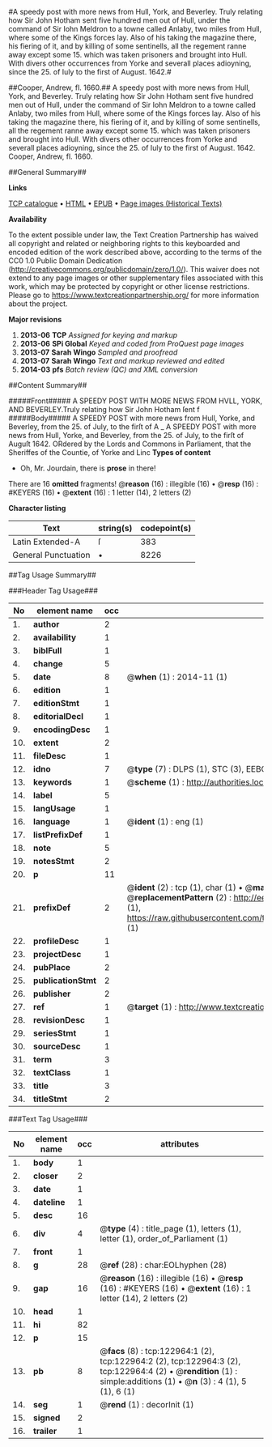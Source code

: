 #A speedy post with more news from Hull, York, and Beverley. Truly relating how Sir John Hotham sent five hundred men out of Hull, under the command of Sir Iohn Meldron to a towne called Anlaby, two miles from Hull, where some of the Kings forces lay. Also of his taking the magazine there, his fiering of it, and by killing of some sentinells, all the regement ranne away except some 15. which was taken prisoners and brought into Hull. With divers other occurrences from Yorke and severall places adioyning, since the 25. of Iuly to the first of August. 1642.#

##Cooper, Andrew, fl. 1660.##
A speedy post with more news from Hull, York, and Beverley. Truly relating how Sir John Hotham sent five hundred men out of Hull, under the command of Sir Iohn Meldron to a towne called Anlaby, two miles from Hull, where some of the Kings forces lay. Also of his taking the magazine there, his fiering of it, and by killing of some sentinells, all the regement ranne away except some 15. which was taken prisoners and brought into Hull. With divers other occurrences from Yorke and severall places adioyning, since the 25. of Iuly to the first of August. 1642.
Cooper, Andrew, fl. 1660.

##General Summary##

**Links**

[TCP catalogue](http://www.ota.ox.ac.uk/tcp/)  • 
[HTML](http://tei.it.ox.ac.uk/tcp/Texts-HTML/free/A80/A80420.html)  • 
[EPUB](http://tei.it.ox.ac.uk/tcp/Texts-EPUB/free/A80/A80420.epub) • 
[Page images (Historical Texts)](https://historicaltexts.jisc.ac.uk/eebo-99870571e)

**Availability**

To the extent possible under law, the Text Creation Partnership has waived all copyright and related or neighboring rights to this keyboarded and encoded edition of the work described above, according to the terms of the CC0 1.0 Public Domain Dedication (http://creativecommons.org/publicdomain/zero/1.0/). This waiver does not extend to any page images or other supplementary files associated with this work, which may be protected by copyright or other license restrictions. Please go to https://www.textcreationpartnership.org/ for more information about the project.

**Major revisions**

1. __2013-06__ __TCP__ *Assigned for keying and markup*
1. __2013-06__ __SPi Global__ *Keyed and coded from ProQuest page images*
1. __2013-07__ __Sarah Wingo__ *Sampled and proofread*
1. __2013-07__ __Sarah Wingo__ *Text and markup reviewed and edited*
1. __2014-03__ __pfs__ *Batch review (QC) and XML conversion*

##Content Summary##

#####Front#####
A SPEEDY POST WITH MORE NEWS FROM HVLL, YORK, AND BEVERLEY.Truly relating how Sir John Hotham ſent f
#####Body#####
A SPEEDY POST with more news from Hull, Yorke, and Beverley, from the 25. of July, to the firſt of A
    _ A SPEEDY POST with more news from Hull, Yorke, and Beverley, from the 25. of July, to the firſt of Auguſt 1642.
ORdered by the Lords and Commons in Parliament, that the Sheriffes of the Countie, of Yorke and Linc
**Types of content**

  * Oh, Mr. Jourdain, there is **prose** in there!

There are 16 **omitted** fragments! 
 @__reason__ (16) : illegible (16)  •  @__resp__ (16) : #KEYERS (16)  •  @__extent__ (16) : 1 letter (14), 2 letters (2)

**Character listing**


|Text|string(s)|codepoint(s)|
|---|---|---|
|Latin Extended-A|ſ|383|
|General Punctuation|•|8226|

##Tag Usage Summary##

###Header Tag Usage###

|No|element name|occ|attributes|
|---|---|---|---|
|1.|__author__|2||
|2.|__availability__|1||
|3.|__biblFull__|1||
|4.|__change__|5||
|5.|__date__|8| @__when__ (1) : 2014-11 (1)|
|6.|__edition__|1||
|7.|__editionStmt__|1||
|8.|__editorialDecl__|1||
|9.|__encodingDesc__|1||
|10.|__extent__|2||
|11.|__fileDesc__|1||
|12.|__idno__|7| @__type__ (7) : DLPS (1), STC (3), EEBO-CITATION (1), PROQUEST (1), VID (1)|
|13.|__keywords__|1| @__scheme__ (1) : http://authorities.loc.gov/ (1)|
|14.|__label__|5||
|15.|__langUsage__|1||
|16.|__language__|1| @__ident__ (1) : eng (1)|
|17.|__listPrefixDef__|1||
|18.|__note__|5||
|19.|__notesStmt__|2||
|20.|__p__|11||
|21.|__prefixDef__|2| @__ident__ (2) : tcp (1), char (1)  •  @__matchPattern__ (2) : ([0-9\-]+):([0-9IVX]+) (1), (.+) (1)  •  @__replacementPattern__ (2) : http://eebo.chadwyck.com/downloadtiff?vid=$1&page=$2 (1), https://raw.githubusercontent.com/textcreationpartnership/Texts/master/tcpchars.xml#$1 (1)|
|22.|__profileDesc__|1||
|23.|__projectDesc__|1||
|24.|__pubPlace__|2||
|25.|__publicationStmt__|2||
|26.|__publisher__|2||
|27.|__ref__|1| @__target__ (1) : http://www.textcreationpartnership.org/docs/. (1)|
|28.|__revisionDesc__|1||
|29.|__seriesStmt__|1||
|30.|__sourceDesc__|1||
|31.|__term__|3||
|32.|__textClass__|1||
|33.|__title__|3||
|34.|__titleStmt__|2||


###Text Tag Usage###

|No|element name|occ|attributes|
|---|---|---|---|
|1.|__body__|1||
|2.|__closer__|2||
|3.|__date__|1||
|4.|__dateline__|1||
|5.|__desc__|16||
|6.|__div__|4| @__type__ (4) : title_page (1), letters (1), letter (1), order_of_Parliament (1)|
|7.|__front__|1||
|8.|__g__|28| @__ref__ (28) : char:EOLhyphen (28)|
|9.|__gap__|16| @__reason__ (16) : illegible (16)  •  @__resp__ (16) : #KEYERS (16)  •  @__extent__ (16) : 1 letter (14), 2 letters (2)|
|10.|__head__|1||
|11.|__hi__|82||
|12.|__p__|15||
|13.|__pb__|8| @__facs__ (8) : tcp:122964:1 (2), tcp:122964:2 (2), tcp:122964:3 (2), tcp:122964:4 (2)  •  @__rendition__ (1) : simple:additions (1)  •  @__n__ (3) : 4 (1), 5 (1), 6 (1)|
|14.|__seg__|1| @__rend__ (1) : decorInit (1)|
|15.|__signed__|2||
|16.|__trailer__|1||
